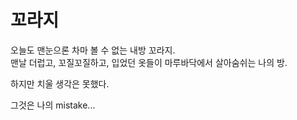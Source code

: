 # 꼬라지
오늘도 맨눈으론 차마 볼 수 없는 내방 꼬라지.<br>
맨날 더럽고, 꼬질꼬질하고, 입었던 옷들이 마루바닥에서 살아숨쉬는 나의 방.

하지만 치울 생각은 못했다.

그것은 나의 mistake...

